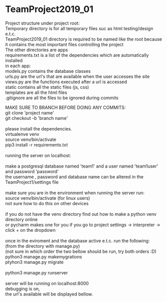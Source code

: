 # TeamProject2019_01


Project structure under project root:<br>
Temporary directory is for all temporary files suc as html testing/design e.t.c. <br>
TeamProject2019_01 directory is required to be named like the root because it contains the 
most important files controlling the project<br>
The other directories are apps <br>
requirements.txt is a list of the dependencies which are automatically installed<br>
in each app:<br>
models.py contains the database classes<br>
urls.py are the url's that are available when the user accesses the site<br>
views.py are the functions executed after a url is accessed<br>
static contains all the static files (js, css)<br>
templates are all the html files<br>
.gitignore are all the files to be ignored during commits<br>

























MAKE SURE TO BRANCH BEFORE DOING ANY COMMITS:<br>
git clone 'project name'<br>
git checkout -b 'branch name'<br>
<br>
please install the dependencies.<br>
virtualenve venv<br>
source venv/bin/activate<br>
pip3 install -r requirements.txt<br>
<br>
running the server on localhost:<br>
<br>
make a postgresql database named 'team1' and a user named 'team1user' and password 'password'<br>
the username , password and database name can be altered in the TeamProject1/settings file<br>
<br>
make sure you are in the environment when running the server run:<br>
source venv/bin/activate (for linux users)<br>
not sure how to do this on other devices<br>
<br>
if you do not have the venv directory find out how to make a python venv directory online<br>
or pycharm makes one for you if you go to project settings -> interpreter -> click + on the dropdown<br>
<br>
once in the eviroment and the database active e.t.c. run the following:<br>
(from the directory with manage.py)<br>
(not sure in which order the two bellow should be run, try both orders :D)<br>
python3 manage.py makemygrations<br>
ptyhon3 manage.py migrate<br>
<br>
python3 manage.py runserver<br>
<br>
server will be running on localhost:8000<br>
debugging is on, <br>
the url's available will be displayed bellow.<br>



